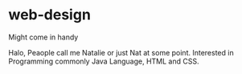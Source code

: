 # web-design
Might come in handy

Halo,
Peaople call me Natalie or just Nat at some point.
Interested in Programming commonly Java Language, HTML and CSS. 
